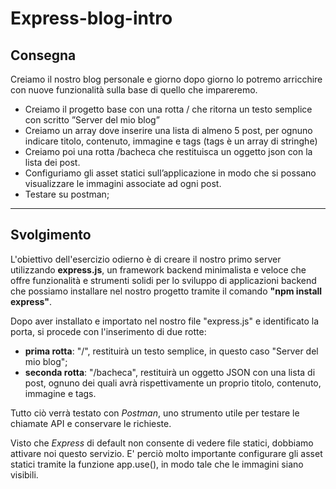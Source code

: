 # Express-blog-intro 

## Consegna 

Creiamo il nostro blog personale e giorno dopo giorno lo potremo arricchire con nuove funzionalità sulla base di quello che impareremo.
- Creiamo il progetto base con una rotta / che ritorna un testo semplice con scritto ”Server del mio blog”
- Creiamo un array dove inserire una lista di almeno 5 post, per ognuno indicare titolo, contenuto, immagine e tags (tags è un array di stringhe)
- Creiamo poi una rotta /bacheca che restituisca un oggetto json con la lista dei post.
- Configuriamo gli asset statici sull’applicazione in modo che si possano visualizzare le immagini associate ad ogni post.
- Testare su postman;

---

## Svolgimento 

L'obiettivo dell'esercizio odierno è di creare il nostro primo server utilizzando **express.js**, un framework backend minimalista e veloce che offre funzionalità e strumenti solidi per lo sviluppo di applicazioni backend che possiamo installare nel nostro progetto tramite il comando **"npm install express"**.

Dopo aver installato e importato nel nostro file "express.js" e identificato la porta, si procede con l'inserimento di due rotte: 

- **prima rotta**: "/", restituirà un testo semplice, in questo caso "Server del mio blog";
- **seconda rotta**: "/bacheca", restituirà un oggetto JSON con una lista di post, ognuno dei quali avrà rispettivamente un proprio titolo, contenuto, immagine e tags. 

Tutto ciò verrà testato con *Postman*, uno strumento utile per testare le chiamate API e conservare le richieste. 

Visto che *Express* di default non consente di vedere file statici, dobbiamo attivare noi questo servizio. E' perciò molto importante configurare gli asset statici tramite la funzione app.use(), in modo tale che le immagini siano visibili. 
